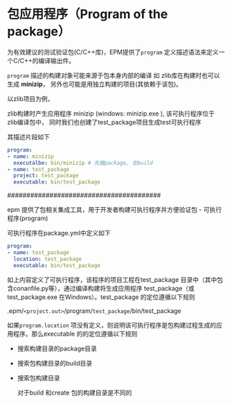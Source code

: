 # 包应用程序（Program of  the package）

为有效建议的测试验证包(C/C++库)，EPM提供了`program` 定义描述语法来定义一个C/C++的编译输出件。

`program` 描述的构建对象可能来源于包本身内部的编译 如 zlib库在构建时也可以生成 **minizip**， 另外也可能是用独立构建的项目(其依赖于该包)。

以zlib项目为例，

zlib构建时产生应用程序 minizip (windows: minizip.exe ), 该可执行程序位于 zlib编译包中， 同时我们也创建了test_package项目生成test可执行程序

其描述片段如下

```yaml
program:
- name: minizip
  executalbe: bin/minizip # 先搜package, 在build
- name: test_package
  project: test_package
  executable: bin/test_package
```





########################################

epm 提供了包相关集成工具，用于开发者构建可执行程序并方便验证包 - 可执行程序(program)

可执行程序在package.yml中定义如下

```yaml
program:
- name: test_package
  location: test_package
  executable: bin/test_package
```

如上内容定义了可执行程序，该程序的项目工程在test_package 目录中（其中包含conanfile.py等），通过编译构建将生成应用程序 test_package（或test_package.exe 在Windows）。test_package 的定位遵循以下规则

.epm/`<project.out>`/program/`test_package`/bin/test_package

如果`program.location` 项没有定义，则说明该可执行程序是包构建过程生成的应用程序。那么executable 的的定位遵循以下规则

* 搜索构建目录的package目录

* 搜索包构建目录的build目录

* 搜索包构建目录

  对于build 和create 包的构建目录是不同的





